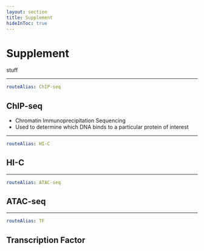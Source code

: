 ```yaml
---
layout: section
title: Supplement
hideInToc: true
---
```


# Supplement

stuff

---

```yaml
routeAlias: ChIP-seq
```

## ChIP-seq

- Chromatin Immunoprecipitation Sequencing
- Used to determine which DNA binds to a particular protein of interest

<goBack />

---

```yaml
routeAlias: HI-C
```

## HI-C

<goBack />

---

```yaml
routeAlias: ATAC-seq
```

## ATAC-seq

<goBack />

---

```yaml
routeAlias: TF
```

## Transcription Factor

<goBack />
